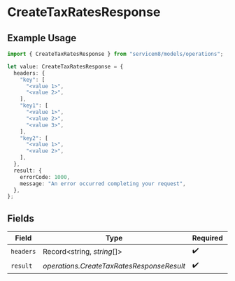 # CreateTaxRatesResponse

## Example Usage

```typescript
import { CreateTaxRatesResponse } from "servicem8/models/operations";

let value: CreateTaxRatesResponse = {
  headers: {
    "key": [
      "<value 1>",
      "<value 2>",
    ],
    "key1": [
      "<value 1>",
      "<value 2>",
      "<value 3>",
    ],
    "key2": [
      "<value 1>",
      "<value 2>",
    ],
  },
  result: {
    errorCode: 1000,
    message: "An error occurred completing your request",
  },
};
```

## Fields

| Field                                     | Type                                      | Required                                  | Description                               |
| ----------------------------------------- | ----------------------------------------- | ----------------------------------------- | ----------------------------------------- |
| `headers`                                 | Record<string, *string*[]>                | :heavy_check_mark:                        | N/A                                       |
| `result`                                  | *operations.CreateTaxRatesResponseResult* | :heavy_check_mark:                        | N/A                                       |
